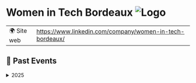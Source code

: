 # Women in Tech Bordeaux ![Logo](https://example.com/logo-women-in-tech-bordeaux.png)

|                                |     |
| ------------------------------ | --- |
| 🌍 Site web                    | https://www.linkedin.com/company/women-in-tech-bordeaux/ |

<!-- EVENTS:START -->
## 📆 Past Events

<details>
<summary>2025</summary>

| Date | Event | Location | Link |
|------|--------|----------|------|
| Mercredi 12 février 2025 à 19:00 | Révolutionnez votre UX avec les PWA / L'utilisateur au cœur de la QA | 13, Rue des Cordeliers, Bordeaux | https://www.linkedin.com/events/r-volutionnezvotreuxaveclespwa-7284501845102727168/ |
</details>
<!-- EVENTS:END -->